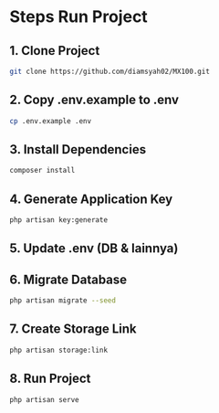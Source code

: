 # Steps Run Project

## 1. Clone Project
```bash
git clone https://github.com/diamsyah02/MX100.git
```

## 2. Copy .env.example to .env
```bash
cp .env.example .env
```

## 3. Install Dependencies
```bash
composer install
```

## 4. Generate Application Key
```bash
php artisan key:generate
```

## 5. Update .env (DB & lainnya)

## 6. Migrate Database
```bash
php artisan migrate --seed
```

## 7. Create Storage Link
```bash
php artisan storage:link
```

## 8. Run Project
```bash
php artisan serve
```